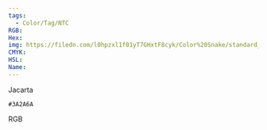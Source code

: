 ```yaml
---
tags:
  - Color/Tag/NTC
RGB:
Hex:
img: https://filedn.com/l0hpzxl1f01yT7GHxtF8cyk/Color%20Snake/standard_csv_to_svg//3A2A6A.svg
CMYK:
HSL:
Name:
---
```

Jacarta
```palette
#3A2A6A
```
RGB
